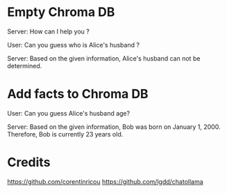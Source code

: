 
# Empty Chroma DB

Server: How can I help you ?

User: Can you guess who is Alice's husband ?

Server: Based on the given information, Alice's husband can not be determined.

# Add facts to Chroma DB

User: Can you guess Alice's husband age?

Server: Based on the given information, Bob was born on January 1, 2000. Therefore, Bob is currently 23 years old.


# Credits

https://github.com/corentinricou
https://github.com/lgdd/chatollama